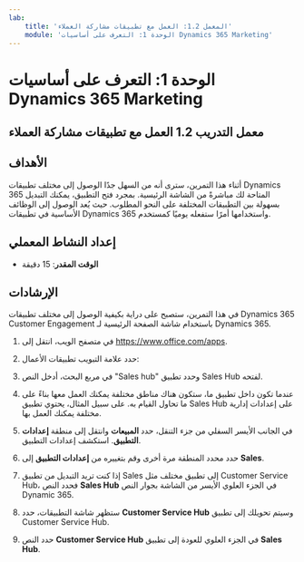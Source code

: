 ```yaml
---
lab:
    title: 'المعمل 1.2: العمل مع تطبيقات مشاركة العملاء'
    module: 'الوحدة 1: التعرف على أساسيات Dynamics 365 Marketing'
---
```


الوحدة 1: التعرف على أساسيات Dynamics 365 Marketing
========================

## معمل التدريب 1.2 العمل مع تطبيقات مشاركة العملاء 

## الأهداف

أثناء هذا التمرين، سترى أنه من السهل جدًا الوصول إلى مختلف تطبيقات Dynamics 365 المتاحة لك مباشرةً من الشاشة الرئيسية. بمجرد فتح التطبيق، يمكنك التبديل بسهولة بين التطبيقات المختلفة على النحو المطلوب. حيث يُعد الوصول إلى الوظائف الأساسية في تطبيقات Dynamics 365 واستخدامها أمرًا ستفعله يوميًا كمستخدم.


## إعداد النشاط المعملي

  - **الوقت المقدر**: 15 دقيقة

## الإرشادات

في هذا التمرين، ستصبح على دراية بكيفية الوصول إلى مختلف تطبيقات Dynamics 365 Customer Engagement باستخدام شاشة الصفحة الرئيسية لـ Dynamics 365. 

1.	في متصفح الويب، انتقل إلى https://www.office.com/apps. 

2.	حدد علامة التبويب تطبيقات الأعمال:  

3.	في مربع البحث، أدخل النص "Sales hub" وحدد تطبيق Sales Hub لفتحه.  

4. عندما تكون داخل تطبيق ما، ستكون هناك مناطق مختلفة يمكنك العمل معها بناءً على ما تحاول القيام به. على سبيل المثال، يحتوي تطبيق Sales Hub على إعدادات إدارية مختلفة يمكنك العمل بها. 

5. في الجانب الأيسر السفلي من جزء التنقل، حدد **المبيعات** وانتقل إلى منطقة **إعدادات التطبيق**. استكشف إعدادات التطبيق.

6. حدد محدد المنطقة مرة أخرى وقم بتغييره من **إعدادات التطبيق** إلى **Sales**.

7. إذا كنت تريد التبديل من تطبيق Sales إلى تطبيق مختلف مثل Customer Service Hub، فحدد النص **Sales Hub** في الجزء العلوي الأيسر من الشاشة بجوار النص Dynamic 365. 

8. ستظهر شاشة التطبيقات، حدد **Customer Service Hub** وسيتم تحويلك إلى تطبيق Customer Service Hub. 

9. حدد النص **Customer Service Hub** في الجزء العلوي للعودة إلى تطبيق **Sales Hub**. 
